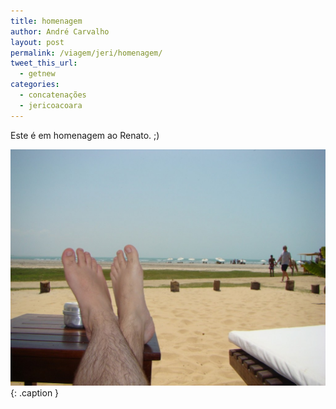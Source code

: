 ```yaml
---
title: homenagem
author: André Carvalho
layout: post
permalink: /viagem/jeri/homenagem/
tweet_this_url:
  - getnew
categories:
  - concatenações
  - jericoacoara
---
```


Este é em homenagem ao Renato. ;)

![Em Jeri](/wp-content/uploads/2010/10/DSC047401-1024x768.jpg){: .caption }

